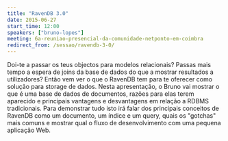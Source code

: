 ```yaml
---
title: "RavenDB 3.0"
date: 2015-06-27
start_time: 12:00
speakers: ["bruno-lopes"]
meeting: 6a-reuniao-presencial-da-comunidade-netponto-em-coimbra
redirect_from: /sessao/ravendb-3-0/
---
```


Doi-te a passar os teus objectos para modelos relacionais?
Passas mais tempo a espera de joins da base de dados do que a mostrar resultados a utilizadores?
Então vem ver o que o RavenDB tem para te oferecer como solução para storage de dados.
Nesta apresentação, o Bruno vai mostrar o que é uma base de dados de documentos, razões para elas terem aparecido e principais vantagens e desvantagens em relação a RDBMS tradicionais. Para demonstrar tudo isto irá falar dos principais conceitos de RavenDB como um documento, um índice e um query, quais os "gotchas" mais comuns e mostrar qual o fluxo de desenvolvimento com uma pequena aplicação Web.
